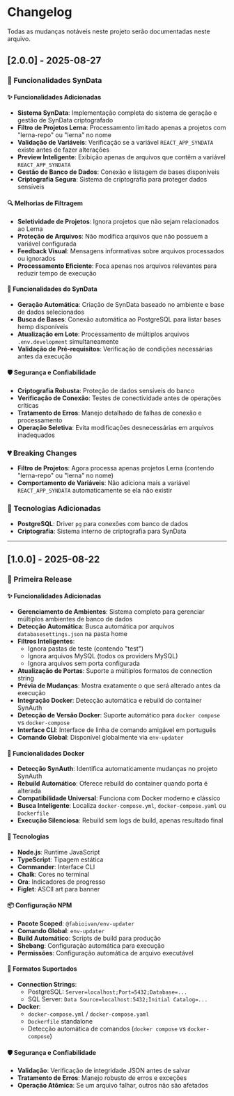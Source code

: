 # Changelog

Todas as mudanças notáveis neste projeto serão documentadas neste arquivo.

## [2.0.0] - 2025-08-27

### 🎯 Funcionalidades SynData

#### ✨ Funcionalidades Adicionadas
- **Sistema SynData**: Implementação completa do sistema de geração e gestão de SynData criptografado
- **Filtro de Projetos Lerna**: Processamento limitado apenas a projetos com "lerna-repo" ou "lerna" no nome
- **Validação de Variáveis**: Verificação se a variável `REACT_APP_SYNDATA` existe antes de fazer alterações
- **Preview Inteligente**: Exibição apenas de arquivos que contêm a variável `REACT_APP_SYNDATA`
- **Gestão de Banco de Dados**: Conexão e listagem de bases disponíveis
- **Criptografia Segura**: Sistema de criptografia para proteger dados sensíveis

#### 🔍 Melhorias de Filtragem
- **Seletividade de Projetos**: Ignora projetos que não sejam relacionados ao Lerna
- **Proteção de Arquivos**: Não modifica arquivos que não possuem a variável configurada
- **Feedback Visual**: Mensagens informativas sobre arquivos processados ou ignorados
- **Processamento Eficiente**: Foca apenas nos arquivos relevantes para reduzir tempo de execução

#### 🚀 Funcionalidades do SynData
- **Geração Automática**: Criação de SynData baseado no ambiente e base de dados selecionados
- **Busca de Bases**: Conexão automática ao PostgreSQL para listar bases hemp disponíveis
- **Atualização em Lote**: Processamento de múltiplos arquivos `.env.development` simultaneamente
- **Validação de Pré-requisitos**: Verificação de condições necessárias antes da execução

#### 🛡️ Segurança e Confiabilidade
- **Criptografia Robusta**: Proteção de dados sensíveis do banco
- **Verificação de Conexão**: Testes de conectividade antes de operações críticas
- **Tratamento de Erros**: Manejo detalhado de falhas de conexão e processamento
- **Operação Seletiva**: Evita modificações desnecessárias em arquivos inadequados

### 💔 Breaking Changes
- **Filtro de Projetos**: Agora processa apenas projetos Lerna (contendo "lerna-repo" ou "lerna" no nome)
- **Comportamento de Variáveis**: Não adiciona mais a variável `REACT_APP_SYNDATA` automaticamente se ela não existir

### 🔧 Tecnologias Adicionadas
- **PostgreSQL**: Driver `pg` para conexões com banco de dados
- **Criptografia**: Sistema interno de criptografia para SynData

---

## [1.0.0] - 2025-08-22

### 🎉 Primeira Release

#### ✨ Funcionalidades Adicionadas
- **Gerenciamento de Ambientes**: Sistema completo para gerenciar múltiplos ambientes de banco de dados
- **Detecção Automática**: Busca automática por arquivos `databasesettings.json` na pasta home
- **Filtros Inteligentes**:
  - Ignora pastas de teste (contendo "test")
  - Ignora arquivos MySQL (todos os providers MySQL)
  - Ignora arquivos sem porta configurada
- **Atualização de Portas**: Suporte a múltiplos formatos de connection string
- **Prévia de Mudanças**: Mostra exatamente o que será alterado antes da execução
- **Integração Docker**: Detecção automática e rebuild do container SynAuth
- **Detecção de Versão Docker**: Suporte automático para `docker compose` vs `docker-compose`
- **Interface CLI**: Interface de linha de comando amigável em português
- **Comando Global**: Disponível globalmente via `env-updater`

#### 🐳 Funcionalidades Docker
- **Detecção SynAuth**: Identifica automaticamente mudanças no projeto SynAuth
- **Rebuild Automático**: Oferece rebuild do container quando porta é alterada
- **Compatibilidade Universal**: Funciona com Docker moderno e clássico
- **Busca Inteligente**: Localiza `docker-compose.yml`, `docker-compose.yaml` ou `Dockerfile`
- **Execução Silenciosa**: Rebuild sem logs de build, apenas resultado final

#### 🔧 Tecnologias
- **Node.js**: Runtime JavaScript
- **TypeScript**: Tipagem estática
- **Commander**: Interface CLI
- **Chalk**: Cores no terminal
- **Ora**: Indicadores de progresso
- **Figlet**: ASCII art para banner

#### 📦 Configuração NPM
- **Pacote Scoped**: `@fabioivan/env-updater`
- **Comando Global**: `env-updater`
- **Build Automático**: Scripts de build para produção
- **Shebang**: Configuração automática para execução
- **Permissões**: Configuração automática de arquivo executável

#### 🎯 Formatos Suportados
- **Connection Strings**:
  - PostgreSQL: `Server=localhost;Port=5432;Database=...`
  - SQL Server: `Data Source=localhost:5432;Initial Catalog=...`
- **Docker**:
  - `docker-compose.yml` / `docker-compose.yaml`
  - `Dockerfile` standalone
  - Detecção automática de comandos (`docker compose` vs `docker-compose`)

#### 🛡️ Segurança e Confiabilidade
- **Validação**: Verificação de integridade JSON antes de salvar
- **Tratamento de Erros**: Manejo robusto de erros e exceções
- **Operação Atômica**: Se um arquivo falhar, outros não são afetados

